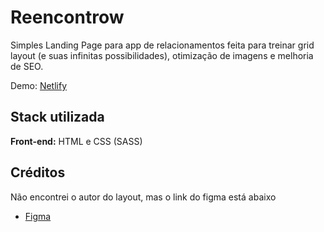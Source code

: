 
# Reencontrow

Simples Landing Page para app de relacionamentos feita para treinar grid layout (e suas infinitas possibilidades), otimização de imagens e melhoria de SEO.

Demo: [Netlify](https://fervent-edison-5e9232.netlify.app/)

## Stack utilizada

**Front-end:** HTML e CSS (SASS)

## Créditos
Não encontrei o autor do layout, mas o link do figma está abaixo

- [Figma](https://www.figma.com/file/HwpifsL1lluk9idAN1s8Um/Projeto-Aula?node-id=2%3A2)

